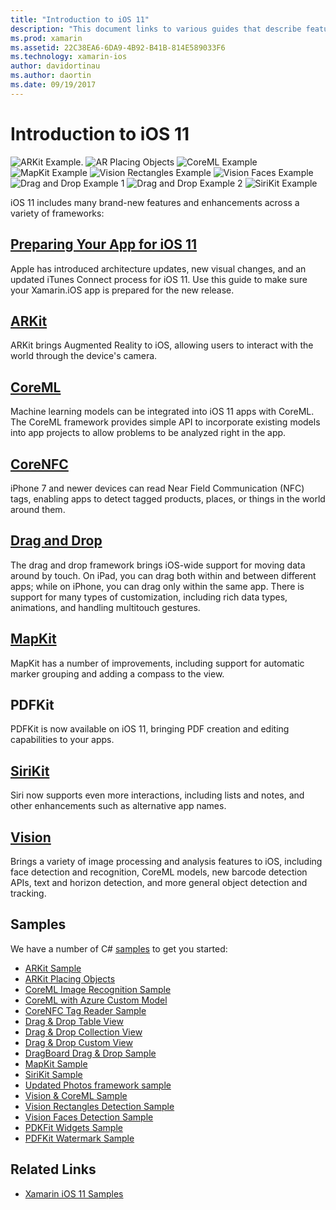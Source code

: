 ```yaml
---
title: "Introduction to iOS 11"
description: "This document links to various guides that describe features of iOS 11, including ARKit, CoreML, MapKit, PDFKit, SiriKit, the Vision framework, and more."
ms.prod: xamarin
ms.assetid: 22C38EA6-6DA9-4B92-B41B-814E589033F6
ms.technology: xamarin-ios
author: davidortinau
ms.author: daortin
ms.date: 09/19/2017
---
```


# Introduction to iOS 11

![ARKit Example.](images/arkit.png) ![AR Placing Objects](images/arkit2.png) ![CoreML Example](images/coreml.png) ![MapKit Example](images/mapkit.png) ![Vision Rectangles Example](images/vision1.png) ![Vision Faces Example](images/vision2.png) ![Drag and Drop Example 1](images/drag-drop.png) ![Drag and Drop Example 2](images/drag-drop2.png) ![SiriKit Example](images/sirikit.png)

iOS 11 includes many brand-new features and enhancements across a variety of frameworks:

## [Preparing Your App for iOS 11](updating-your-app/index.md)

Apple has introduced architecture updates, new visual changes, and an updated iTunes Connect process for iOS 11. Use this guide to make sure your Xamarin.iOS app is prepared for the new release.

## [ARKit](arkit/index.md)

ARKit brings Augmented Reality to iOS, allowing users to interact with the world through the device's camera.

## [CoreML](coreml.md)

Machine learning models can be integrated into iOS 11 apps with CoreML. The CoreML framework provides simple API to incorporate existing models into app projects to allow problems to be analyzed right in the app.

## [CoreNFC](corenfc.md)

iPhone 7 and newer devices can read Near Field Communication (NFC) tags,
enabling apps to detect tagged products, places, or things in the
world around them.

## [Drag and Drop](drag-and-drop.md)

The drag and drop framework brings iOS-wide support for moving data around by touch. On iPad, you can drag both within and between different apps; while on iPhone, you can drag only within the same app. There is support for many types of customization, including rich data types, animations, and handling multitouch gestures.

## [MapKit](mapkit.md)

MapKit has a number of improvements, including support for automatic marker grouping
and adding a compass to the view.

## PDFKit

PDFKit is now available on iOS 11, bringing PDF creation and editing capabilities to your apps.

## [SiriKit](sirikit.md)

Siri now supports even more interactions, including lists and notes, and other enhancements such as alternative app names.

## [Vision](vision.md)

Brings a variety of image processing and analysis features to iOS, including face detection and recognition, CoreML models, new barcode detection APIs, text and horizon detection, and more general object detection and tracking.

## Samples

We have a number of C# [samples](/samples/browse/?products=xamarin&term=Xamarin.iOS%2biOS11) to get you started:

- [ARKit Sample](/samples/xamarin/ios-samples/ios11-arkitsample)
- [ARKit Placing Objects](/samples/xamarin/ios-samples/ios11-arkitplacingobjects)
- [CoreML Image Recognition Sample](/samples/xamarin/ios-samples/ios11-coremlimagerecognition)
- [CoreML with Azure Custom Model](/samples/xamarin/ios-samples/ios11-coremlazuremodel)
- [CoreNFC Tag Reader Sample](/samples/xamarin/ios-samples/ios11-nfctagreader)
- [Drag & Drop Table View](/samples/xamarin/ios-samples/ios11-draganddroptableview)
- [Drag & Drop Collection View](/samples/xamarin/ios-samples/ios11-draganddropcollectionview)
- [Drag & Drop Custom View](/samples/xamarin/ios-samples/ios11-draganddropcustomview)
- [DragBoard Drag & Drop Sample](/samples/xamarin/ios-samples/ios11-draganddropdragboard)
- [MapKit Sample](/samples/xamarin/ios-samples/ios11-mapkitsample)
- [SiriKit Sample](/samples/xamarin/ios-samples/ios11-sirikitsample)
- [Updated Photos framework sample](/samples/xamarin/ios-samples/ios11-samplephotoapp)
- [Vision & CoreML Sample](/samples/xamarin/ios-samples/ios11-coremlvision)
- [Vision Rectangles Detection Sample](/samples/xamarin/ios-samples/ios11-visionrectangles/)
- [Vision Faces Detection Sample](/samples/xamarin/ios-samples/ios11-visionfaces)
- [PDKFit Widgets Sample](/samples/xamarin/ios-samples/ios11-pdfannotationwidgetsadvanced)
- [PDFKit Watermark Sample](/samples/xamarin/ios-samples/ios11-pdfdocumentwatermark)

## Related Links

- [Xamarin iOS 11 Samples](/samples/browse/?products=xamarin&term=Xamarin.iOS%2biOS11)
